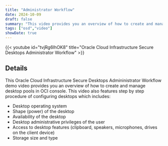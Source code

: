 ```yaml
---
title: "Administrator Workflow"
date: 2024-10-09
draft: false
summary: "This video provides you an overview of how to create and manage desktop pools in OCI console."
tags: ["osd","video"]
showDate: true
---
```


{{< youtube id="tvjRg6lhOK8" title="Oracle Cloud Infrastructure Secure Desktops Administrator Workflow" >}}

## Details

This Oracle Cloud Infrastructure Secure Desktops Admininistrator Workflow demo video provides you an overview of how to create and manage desktop pools in OCI console. This video also features step by step procedure of configuring desktops which includes:

- Desktop operating system
- Shape (power) of the desktop
- Availability of the desktop
- Desktop administrative privileges of the user
- Access to desktop features (clipboard, speakers, microphones, drives on the client device)
- Storage size and type
